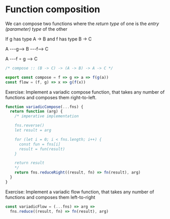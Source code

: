 # Function composition 

We can compose two functions where the _return type_ of one is the _entry (parameter) type_ of the other

If g has type A -> B and f has type B -> C

A ---g--> B ---f--> C

A ---f ∘ g --> C

```js
/* compose :: (B -> C) -> (A -> B) -> A -> C */

export const compose = f => g => a => f(g(a))
const flow = (f, g) => x => g(f(x))
```

Exercise: Implement a variadic compose function, that takes any number of functions and composes them right-to-left.

```js
function variadicCompose(...fns) {
  return function (arg) {
    /* imperative implementation

    fns.reverse()
    let result = arg

    for (let i = 0; i < fns.length; i++) {
      const fun = fns[i]
      result = fun(result)
    }

    return result
    */
    return fns.reduceRight((result, fn) => fn(result), arg)
  }
}
```

Exercise: Implement a variadic flow function, that takes any number of functions and composes them left-to-right

```js
const variadicFlow = (...fns) => arg =>
  fns.reduce((result, fn) => fn(result), arg)
```
